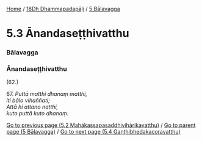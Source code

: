 
[Home](/) / [18Dh Dhammapadapāḷi](/tipitaka/18Dh.md) / [5 Bālavagga](/tipitaka/18Dh/5.md)

# 5.3 Ānandaseṭṭhivatthu

### Bālavagga

### Ānandaseṭṭhivatthu

(62.)

67\. _Puttā matthi dhanaṃ matthi,_  
_iti bālo vihaññati;_  
_Attā hi attano natthi,_  
_kuto puttā kuto dhanaṃ._  


[Go to previous page (5.2 Mahākassapasaddhivihārikavatthu)](/tipitaka/18Dh/5/5.2.md) / [Go to parent page (5 Bālavagga)](/tipitaka/18Dh/5.md) / [Go to next page (5.4 Gaṇṭhibhedakacoravatthu)](/tipitaka/18Dh/5/5.4.md)


